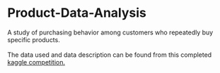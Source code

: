 # Product-Data-Analysis
A study of purchasing behavior among customers who repeatedly buy specific products. <br/></br>
The data used and data description can be found from this completed [kaggle competition.](https://www.kaggle.com/datasets/lakshmi25npathi/online-retail-dataset?resource=download)
